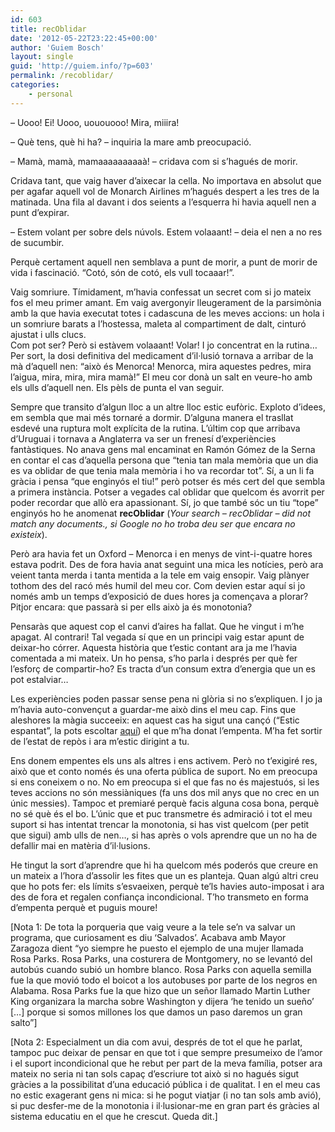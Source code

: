 ```yaml
---
id: 603
title: recOblidar
date: '2012-05-22T23:22:45+00:00'
author: 'Guiem Bosch'
layout: single
guid: 'http://guiem.info/?p=603'
permalink: /recoblidar/
categories:
    - personal
---
```


– Uooo! Ei! Uooo, uououooo! Mira, miiira!

– Què tens, què hi ha? – inquiria la mare amb preocupació.

– Mamà, mamà, mamaaaaaaaaaà! – cridava com si s’hagués de morir.

Cridava tant, que vaig haver d’aixecar la cella. No importava en absolut que per agafar aquell vol de Monarch Airlines m’hagués despert a les tres de la matinada. Una fila al davant i dos seients a l’esquerra hi havia aquell nen a punt d’expirar.

– Estem volant per sobre dels núvols. Estem volaaant! – deia el nen a no res de sucumbir.

Perquè certament aquell nen semblava a punt de morir, a punt de morir de vida i fascinació. “Cotó, són de cotó, els vull tocaaar!”.

Vaig somriure. Tímidament, m’havia confessat un secret com si jo mateix fos el meu primer amant. Em vaig avergonyir lleugerament de la parsimònia amb la que havia executat totes i cadascuna de les meves accions: un hola i un somriure barats a l’hostessa, maleta al compartiment de dalt, cinturó ajustat i ulls clucs.  
Com pot ser? Però si estàvem volaaant! Volar! I jo concentrat en la rutina… Per sort, la dosi definitiva del medicament d’il·lusió tornava a arribar de la mà d’aquell nen: “això és Menorca! Menorca, mira aquestes pedres, mira l’aigua, mira, mira, mira mamà!” El meu cor donà un salt en veure-ho amb els ulls d’aquell nen. Els pèls de punta el van seguir.

Sempre que transito d’algun lloc a un altre lloc estic eufòric. Exploto d’idees, em sembla que mai més tornaré a dormir. D’alguna manera el trasllat esdevé una ruptura molt explícita de la rutina. L’últim cop que arribava d’Uruguai i tornava a Anglaterra va ser un frenesí d’experiències fantàstiques. No anava gens mal encaminat en Ramón Gómez de la Serna en contar el cas d’aquella persona que “tenia tan mala memòria que un dia es va oblidar de que tenia mala memòria i ho va recordar tot”. Sí, a un li fa gràcia i pensa “que enginyós el tiu!” però potser és més cert del que sembla a primera instància. Potser a vegades cal oblidar que quelcom és avorrit per poder recordar que allò era apassionant. Sí, jo que també sóc un tiu “tope” enginyós ho he anomenat **recOblidar** (*Your search – recOblidar – did not match any documents., si Google no ho troba deu ser que encara no existeix*).

Però ara havia fet un Oxford – Menorca i en menys de vint-i-quatre hores estava podrit. Des de fora havia anat seguint una mica les notícies, però ara veient tanta merda i tanta mentida a la tele em vaig ensopir. Vaig plànyer tothom des del racó més humil del meu cor. Com devien estar aquí si jo només amb un temps d’exposició de dues hores ja començava a plorar? Pitjor encara: que passarà si per ells això ja és monotonia?

Pensaràs que aquest cop el canvi d’aires ha fallat. Que he vingut i m’he apagat. Al contrari! Tal vegada sí que en un principi vaig estar apunt de deixar-ho córrer. Aquesta història que t’estic contant ara ja me l’havia comentada a mi mateix. Un ho pensa, s’ho parla i després per què fer l’esforç de compartir-ho? Es tracta d’un consum extra d’energia que un es pot estalviar…

Les experiències poden passar sense pena ni glòria si no s’expliquen. I jo ja m’havia auto-convençut a guardar-me això dins el meu cap. Fins que aleshores la màgia succeeix: en aquest cas ha sigut una cançó (“Estic espantat”, la pots escoltar [aquí](http://delen.bandcamp.com/track/estic-espantat)) el que m’ha donat l’empenta. M’ha fet sortir de l’estat de repòs i ara m’estic dirigint a tu.

Ens donem empentes els uns als altres i ens activem. Però no t’exigiré res, això que et conto només és una oferta pública de suport. No em preocupa si ens coneixem o no. No em preocupa si el que fas no és majestuós, si les teves accions no són messiàniques (fa uns dos mil anys que no crec en un únic messies). Tampoc et premiaré perquè facis alguna cosa bona, perquè no sé què és el bo. L’únic que et puc transmetre és admiració i tot el meu suport si has intentat trencar la monotonia, si has vist quelcom (per petit que sigui) amb ulls de nen…, si has après o vols aprendre que un no ha de defallir mai en matèria d’il·lusions.

He tingut la sort d’aprendre que hi ha quelcom més poderós que creure en un mateix a l’hora d’assolir les fites que un es planteja. Quan algú altri creu que ho pots fer: els límits s’esvaeixen, perquè te’ls havies auto-imposat i ara des de fora et regalen confiança incondicional. T’ho transmeto en forma d’empenta perquè et puguis moure!

\[Nota 1: De tota la porqueria que vaig veure a la tele se’n va salvar un programa, que curiosament es diu ‘Salvados’. Acabava amb Mayor Zaragoza dient “yo siempre he puesto el ejemplo de una mujer llamada Rosa Parks. Rosa Parks, una costurera de Montgomery, no se levantó del autobús cuando subió un hombre blanco. Rosa Parks con aquella semilla fue la que movió todo el boicot a los autobuses por parte de los negros en Alabama. Rosa Parks fue la que hizo que un señor llamado Martin Luther King organizara la marcha sobre Washington y dijera ‘he tenido un sueño’ \[…\] porque si somos millones los que damos un paso daremos un gran salto”\]

\[Nota 2: Especialment un dia com avui, després de tot el que he parlat, tampoc puc deixar de pensar en que tot i que sempre presumeixo de l’amor i el suport incondicional que he rebut per part de la meva família, potser ara mateix no seria ni tan sols capaç d’escriure tot això si no hagués sigut gràcies a la possibilitat d’una educació pública i de qualitat. I en el meu cas no estic exagerant gens ni mica: si he pogut viatjar (i no tan sols amb avió), si puc desfer-me de la monotonia i il·lusionar-me en gran part és gràcies al sistema educatiu en el que he crescut. Queda dit.\]